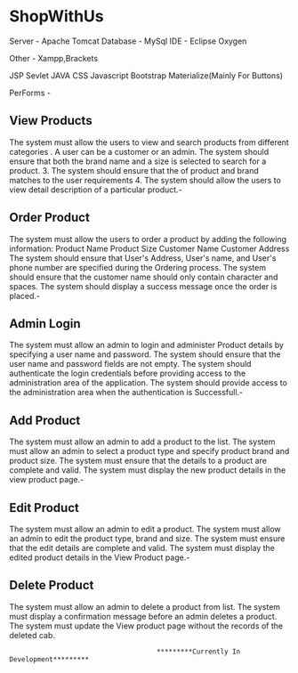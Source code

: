 # ShopWithUs

Server - Apache Tomcat
Database - MySql
IDE - Eclipse Oxygen

Other - Xampp,Brackets

JSP     Sevlet  JAVA    CSS     Javascript      Bootstrap       Materialize(Mainly For Buttons)

PerForms - 

View Products
-----------------
The system must allow the users to view and search products from different categories . A user can be a customer or an admin. The system should ensure that both the brand name and a size is selected to search for a product. 3. The system should ensure that the  of product and brand matches to the user requirements 
4. The system should allow the users to view detail description of a particular product.-

Order Product
------------------
The system must allow the users to order a product by adding the following information: Product Name Product Size Customer Name Customer Address The system should ensure that User's Address, User's name, and User's phone number are specified during the Ordering process. The system should ensure that the customer name should only contain character and spaces. 
The system should display a success message once the order is placed.-

Admin Login
------------------
The system must allow an admin to login and administer Product  details by specifying a user name and password. The system should ensure that the user name and password fields are not empty. The system should authenticate the login credentials before providing access to the administration area of the application. The system should provide access to the administration area when the authentication is Successfull.-

Add Product
------------------
The system must allow an admin to add a product to the list. The system must allow an admin to select a product type and specify product brand and product size. The system must ensure that the details to a product are complete and valid. The system must display the new product details in the view product page.-

Edit Product
------------------
The system must allow an admin to edit a product. The system must allow an admin to edit the product type, brand and size. The system must ensure that the edit details are complete and valid. The system must display the edited product details in the View Product page.-

Delete Product 
------------------
The system must allow an admin to delete a product from list. The system must display a confirmation message before an admin deletes a product. The system must update the View product page without the records of the deleted cab.




                                         *********Currently In Development*********
                                         
                                         
                                         
